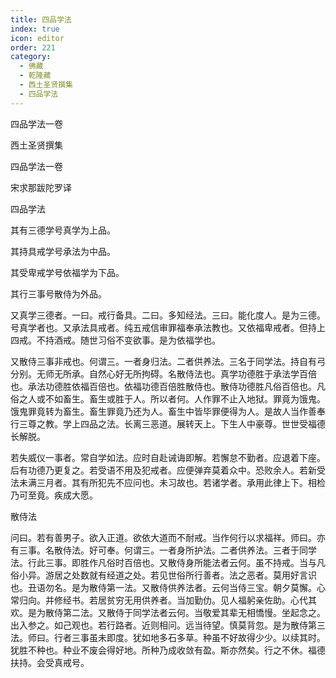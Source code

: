 ```yaml
---
title: 四品学法
index: true
icon: editor
order: 221
category:
  - 佛藏
  - 乾隆藏
  - 西土圣贤撰集
  - 四品学法
---
```


四品学法一卷  

西土圣贤撰集  

四品学法一卷  

宋求那跋陀罗译  

四品学法  

其有三德学号真学为上品。  

其持具戒学号承法为中品。  

其受卑戒学号依福学为下品。  

其行三事号散侍为外品。  

又真学三德者。一曰。戒行备具。二曰。多知经法。三曰。能化度人。是为三德。号真学者也。又承法具戒者。纯五戒信审罪福奉承法教也。又依福卑戒者。但持上四戒。不持酒戒。随世习俗不变欲事。是为依福学也。  

又散侍三事非戒也。何谓三。一者身归法。二者供养法。三名于同学法。持自有弓分别。无师无所承。自然心好无所拘碍。名散侍法也。真学功德胜于承法学百倍也。承法功德胜依福百倍也。依福功德百倍胜散侍也。散侍功德胜凡俗百倍也。凡俗之人或不如畜生。畜生或胜于人。所以者何。人作罪不止入地狱。罪竟为饿鬼。饿鬼罪竟转为畜生。畜生罪竟乃还为人。畜生中皆毕罪便得为人。是故人当作善奉行三尊之教。学上四品之法。长离三恶道。展转天上。下生人中豪尊。世世受福德长解脱。  

若失威仪一事者。常自学如法。应时自赴诫诲即解。若懈怠不勤者。应退着下座。后有功德乃更复之。若受语不用及犯戒者。应便弹弃莫着众中。恐败余人。若新受法未满三月者。其有所犯先不应问也。未习故也。若诸学者。承用此律上下。相检乃可至竟。疾成大愿。  

散侍法  

问曰。若有善男子。欲入正道。欲依大道而不耐戒。当作何行以求福祥。师曰。亦有三事。名散侍法。好可奉。何谓三。一者身所护法。二者供养法。三者于同学法。行此三事。即胜作凡俗时百倍也。又散侍身所能法者云何。虽不持戒。当与凡俗小异。游居之处数就有经道之处。若见世俗所行善者。法之恶者。莫用好言识也。丑语勿名。是为散侍第一法。又散侍供养法者。云何当侍三宝。朝夕莫懈。心常归向。并修经书。若居贫穷无用供养者。当加勤仂。见人福躬亲佐助。心代其欢。是为散侍第二法。又散侍于同学法者云何。当敬爱其辈无相憍慢。坐起念之。出入参之。如己观也。若行路者。近则相问。远当待望。慎莫背忽。是为散侍第三法。师曰。行者三事虽未即度。犹如地多石多草。种虽不好故得少少。以续其时。犹胜不种也。种业不废会得好地。所种乃成收敛有盈。斯亦然矣。行之不休。福德扶持。会受真戒号。  
